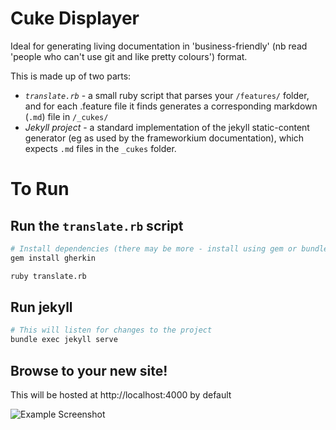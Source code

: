 # Cuke Displayer

Ideal for generating living documentation in 'business-friendly' (nb read 'people who can't use git and like pretty colours') format.

This is made up of two parts:

* *`translate.rb`* - a small ruby script that parses your `/features/` folder, and for each .feature file it finds generates a corresponding markdown (`.md`) file in `/_cukes/`
* *Jekyll project* - a standard implementation of the jekyll static-content generator (eg as used by the frameworkium documentation), which expects `.md` files in the `_cukes` folder.


# To Run

## Run the `translate.rb` script

```bash
# Install dependencies (there may be more - install using gem or bundler)
gem install gherkin
```

```bash
ruby translate.rb
```

## Run jekyll

```bash
# This will listen for changes to the project
bundle exec jekyll serve
```

## Browse to your new site!

This will be hosted at http://localhost:4000 by default

![Example Screenshot](/../master/assets/screenshot.png?raw=true "Example Screenshot")